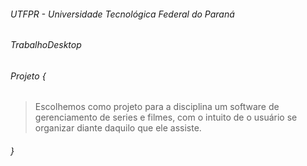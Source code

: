 ###### UTFPR - Universidade Tecnológica Federal do Paraná

###### TrabalhoDesktop

###### Projeto {

> Escolhemos como projeto para a disciplina um software
> de gerenciamento de series e filmes, com o intuito de 
> o usuário se organizar diante daquilo que ele assiste.

###### }
